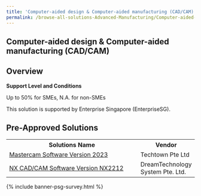 ```yaml
---
title: 'Computer-aided design & Computer-aided manufacturing (CAD/CAM)'
permalink: /browse-all-solutions-Advanced-Manufacturing/Computer-aided-design-Computer-aided-manufacturing--CAD-CAM-
---
```


## Computer-aided design & Computer-aided manufacturing (CAD/CAM)
## Overview

**Support Level and Conditions**

Up to 50% for SMEs, N.A. for non-SMEs

This solution is supported by Enterprise Singapore (EnterpriseSG).

## Pre-Approved Solutions

<table>
<tr>
<th style='width: auto;'><b>Solutions Name</b></th>
<th style='width: 30%;'><b>Vendor</b></th>
</tr>
<tr>
<td><a href='/productivity-solutions-grant/solutionrepo/solution1384' target='_blank'>Mastercam Software Version 2023</a><br></td>
<td>Techtown Pte Ltd</td>
</tr>
<tr>
<td><a href='/productivity-solutions-grant/solutionrepo/solution1762' target='_blank'>NX CAD/CAM Software Version NX2212</a><br></td>
<td>DreamTechnology System Pte. Ltd.</td>
</tr>
</table>

{% include banner-psg-survey.html %}
